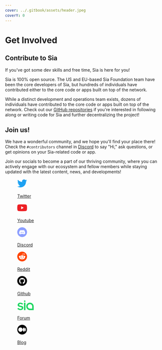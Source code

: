 ```yaml
---
cover: ../.gitbook/assets/header.jpeg
coverY: 0
---
```


# Get Involved

## Contribute to Sia

If you've got some dev skills and free time, Sia is here for you!

Sia is 100% open source. The US and EU-based Sia Foundation team have been the core developers of Sia, but hundreds of individuals have contributed either to the core code or apps built on top of the network.

While a distinct development and operations team exists, dozens of individuals have contributed to the core code or apps built on top of the network. Check out our [GitHub repositories](https://github.com/SiaFoundation) if you're interested in following along or writing code for Sia and further decentralizing the project!

## Join us!

We have a wonderful community, and we hope you'll find your place there! Check the `#contributors` channel in [Discord](https://discord.com) to say "Hi," ask questions, or get opinions on your Sia-related code or app.

Join our socials to become a part of our thriving community, where you can actively engage with our ecosystem and fellow members while staying updated with the latest content, news, and developments!

<div data-full-width="false">

<figure><img src="../.gitbook/assets/twiiter_social_icon.png" alt="" width="32"><figcaption><p><a href="https://twitter.com/Sia__Foundation">Twitter</a></p></figcaption></figure>

 

<figure><img src="../.gitbook/assets/youtube_social_icon.png" alt="" width="32"><figcaption><p><a href="https://www.youtube.com/@SiaTVOfficial/playlists">Youtube</a></p></figcaption></figure>

 

<figure><img src="../.gitbook/assets/discord_social_icon.png" alt="" width="32"><figcaption><p><a href="https://discord.com/invite/sia">Discord</a></p></figcaption></figure>

 

<figure><img src="../.gitbook/assets/reddit_social_icon.png" alt="" width="32"><figcaption><p><a href="https://www.reddit.com/r/siacoin">Reddit</a></p></figcaption></figure>

 

<figure><img src="../.gitbook/assets/287725_github_icon.png" alt="" width="32"><figcaption><p><a href="https://github.com/SiaFoundation">Github</a></p></figcaption></figure>

 

<figure><img src="../.gitbook/assets/siaforum_social_icon.png" alt="" width="54"><figcaption><p><a href="https://forum.sia.tech">Forum</a></p></figcaption></figure>

 

<figure><img src="../.gitbook/assets/medium_social_icon.png" alt="" width="32"><figcaption><p><a href="https://blog.sia.tech">Blog</a></p></figcaption></figure>

</div>

&#x20;
